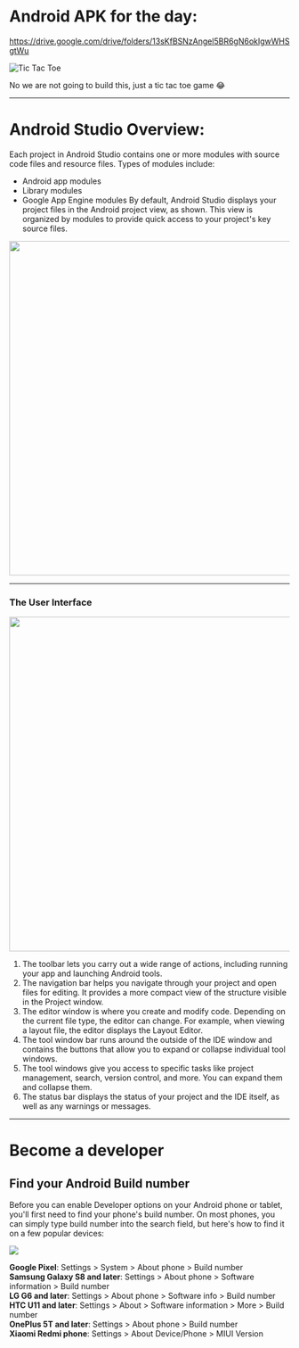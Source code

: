 # Android APK for the day:
https://drive.google.com/drive/folders/13sKfBSNzAngel5BR6gN6okIgwWHSgtWu


![Tic Tac Toe](https://media.giphy.com/media/3oriNKQe0D6uQVjcIM/giphy.gif)

No we are not going to build this, just a tic tac toe game 😂 

***

# Android Studio Overview:

Each project in Android Studio contains one or more modules with source code files and resource files. Types of modules include:
* Android app modules
* Library modules
* Google App Engine modules
By default, Android Studio displays your project files in the Android project view, as shown. This view is organized by modules to provide quick access to your project's key source files.
<img src="https://developer.android.com/studio/images/intro/project-android-view_2-1_2x.png" height=600>

***

### The User Interface

<img src="https://developer.android.com/studio/images/intro/main-window_2-2_2x.png" height=600>

1. The toolbar lets you carry out a wide range of actions, including running your app and launching Android tools.
2. The navigation bar helps you navigate through your project and open files for editing. It provides a more compact view of the structure visible in the Project window.
3. The editor window is where you create and modify code. Depending on the current file type, the editor can change. For example, when viewing a layout file, the editor displays the Layout Editor.
4. The tool window bar runs around the outside of the IDE window and contains the buttons that allow you to expand or collapse individual tool windows.
5. The tool windows give you access to specific tasks like project management, search, version control, and more. You can expand them and collapse them.
6. The status bar displays the status of your project and the IDE itself, as well as any warnings or messages.

***
# Become a developer 
## Find your Android Build number
Before you can enable Developer options on your Android phone or tablet, you'll first need to find your phone's build number. On most phones, you can simply type build number into the search field, but here's how to find it on a few popular devices:

![](https://images.idgesg.net/images/article/2019/01/android-build-number-100784089-large.jpg)

**Google Pixel**: Settings > System > About phone > Build number <br>
**Samsung Galaxy S8 and later**: Settings > About phone > Software information > Build number <br>
**LG G6 and later**: Settings > About phone > Software info > Build number <br>
**HTC U11 and later**: Settings > About > Software information > More > Build number <br>
**OnePlus 5T and later**: Settings > About phone > Build number <br>
**Xiaomi Redmi phone**: Settings > About Device/Phone >  MIUI Version <br>

